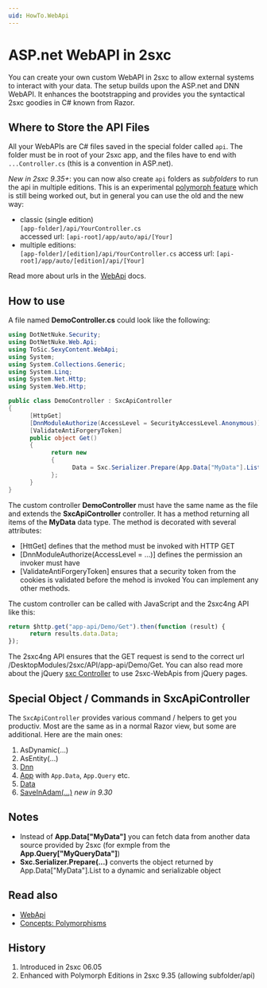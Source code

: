 ```yaml
---
uid: HowTo.WebApi
---
```

# ASP.net WebAPI in 2sxc

You can create your own custom WebAPI in 2sxc to allow external systems to interact with your data.
The setup builds upon the ASP.net and DNN WebAPI. It enhances the bootstrapping and provides you the syntactical 2sxc goodies in C# known from Razor.

## Where to Store the API Files
All your WebAPIs are C# files saved in the special folder called `api`. The folder must be in root of your 2sxc app, and the files have to end with `...Controller.cs` (this is a convention in ASP.net).

_New in 2sxc 9.35+_: you can now also create `api` folders as _subfolders_ to run the api in multiple editions. This is an experimental [polymorph feature](xref:Concepts.Polymorphism) which is still being worked out, but in general you can use the old and the new way:

* classic (single edition)  
  `[app-folder]/api/YourController.cs`  
  accessed url: `[api-root]/app/auto/api/[Your]`
* multiple editions:  
  `[app-folder]/[edition]/api/YourController.cs`
  access url: `[api-root]/app/auto/[edition]/api/[Your]`

Read more about urls in the [WebApi](xref:HowTo.WebApis) docs.

## How to use
A file named **DemoController.cs** could look like the following:

```c#
using DotNetNuke.Security;
using DotNetNuke.Web.Api;
using ToSic.SexyContent.WebApi;
using System;
using System.Collections.Generic;
using System.Linq;
using System.Net.Http;
using System.Web.Http;

public class DemoController : SxcApiController
{
      [HttpGet]
      [DnnModuleAuthorize(AccessLevel = SecurityAccessLevel.Anonymous)]
      [ValidateAntiForgeryToken]
      public object Get()
      {
            return new
            {
                  Data = Sxc.Serializer.Prepare(App.Data["MyData"].List)
            };
      }
}
```

The custom controller **DemoController** must have the same name as the file and extends the **SxcApiController** controller. It has a method returning all items of the **MyData** data type. The method is decorated with several attributes:
* [HttGet] defines that the method must be invoked with HTTP GET
* [DnnModuleAuthorize(AccessLevel = ...)] defines the permission an invoker must have
* [ValidateAntiForgeryToken] ensures that a security token from the cookies is validated before the mehod is invoked
You can implement any other methods.

The custom controller can be called with JavaScript and the 2sxc4ng API like this:

```JavaScript
return $http.get("app-api/Demo/Get").then(function (result) {
      return results.data.Data;
});
```

The 2sxc4ng API ensures that the GET request is send to the correct url /DesktopModules/2sxc/API/app-api/Demo/Get. You can also read more about the jQuery [sxc Controller](xref:Specs.Js.Sxc) to use 2sxc-WebApis from jQuery pages.

## Special Object / Commands in SxcApiController

The `SxcApiController` provides various command / helpers to get you productiv. Most are the same as in a normal Razor view, but some are additional. Here are the main ones:

1. AsDynamic(...)
1. AsEntity(...)
1. [Dnn](xref:HowTo.DynamicCode.Dnn)
1. [App](xref:HowTo.DynamicCode.App) with `App.Data`, `App.Query` etc.
1. [Data](xref:HowTo.DynamicCode.Data)
1. [SaveInAdam(...)](dotnet-webapi-saveinadam) _new in 9.30_
## Notes
* Instead of **App.Data["MyData"]** you can fetch data from another data source provided by 2sxc (for exmple from the **App.Query["MyQueryData"]**)
* **Sxc.Serializer.Prepare(...)** converts the object returned by App.Data["MyData"].List to a dynamic and serializable object

## Read also

* [WebApi](xref:HowTo.WebApis)
* [Concepts: Polymorphisms](xref:Concepts.Polymorphism)

## History

1. Introduced in 2sxc 06.05
1. Enhanced with Polymorph Editions in 2sxc 9.35 (allowing subfolder/api)

